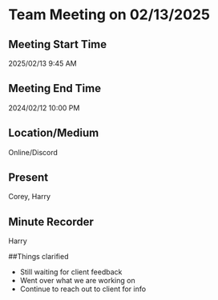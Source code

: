 # Team Meeting on 02/13/2025

## Meeting Start Time

2025/02/13 9:45 AM

## Meeting End Time

2024/02/12 10:00 PM

## Location/Medium

Online/Discord

## Present

Corey, Harry

## Minute Recorder

Harry

##Things clarified
- Still waiting for client feedback
- Went over what we are working on
- Continue to reach out to client for info
